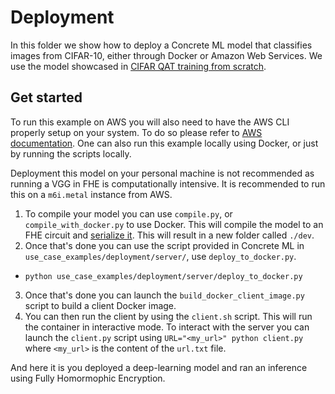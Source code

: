 # Deployment

In this folder we show how to deploy a Concrete ML model that classifies images from CIFAR-10, either through Docker or Amazon Web Services.
We use the model showcased in [CIFAR QAT training from scratch](../../cifar/cifar_brevitas_training/README.md).

## Get started

To run this example on AWS you will also need to have the AWS CLI properly setup on your system.
To do so please refer to [AWS documentation](https://docs.aws.amazon.com/cli/latest/userguide/cli-configure-quickstart.html).
One can also run this example locally using Docker, or just by running the scripts locally.

Deployment this model on your personal machine is not recommended as running a VGG in FHE is computationally intensive. It is recommended to run this on a `m6i.metal` instance from AWS.

1. To compile your model you can use `compile.py`, or `compile_with_docker.py` to use Docker. This will compile the model to an FHE circuit and [serialize it](../../../docs/guides/client_server.md). This will result in a new folder called `./dev`.
1. Once that's done you can use the script provided in Concrete ML in `use_case_examples/deployment/server/`, use `deploy_to_docker.py`.

- `python use_case_examples/deployment/server/deploy_to_docker.py`

3. Once that's done you can launch the `build_docker_client_image.py` script to build a client Docker image.
1. You can then run the client by using the `client.sh` script. This will run the container in interactive mode.
   To interact with the server you can launch the `client.py` script using `URL="<my_url>" python client.py` where `<my_url>` is the content of the `url.txt` file.

And here it is you deployed a deep-learning model and ran an inference using Fully Homormophic Encryption.
